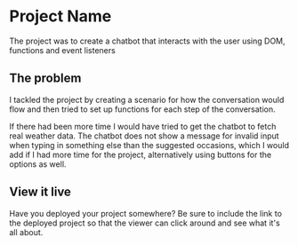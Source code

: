 # Project Name

The project was to create a chatbot that interacts with the user using DOM, functions and event listeners

## The problem

I tackled the project by creating a scenario for how the conversation would flow and then tried to set up functions for each step of the conversation.

If there had been more time I would have tried to get the chatbot to fetch real weather data. The chatbot does not show a message for invalid input when typing in something else than the suggested occasions, which I would add if I had more time for the project, alternatively using buttons for the options as well.



## View it live

Have you deployed your project somewhere? Be sure to include the link to the deployed project so that the viewer can click around and see what it's all about.
